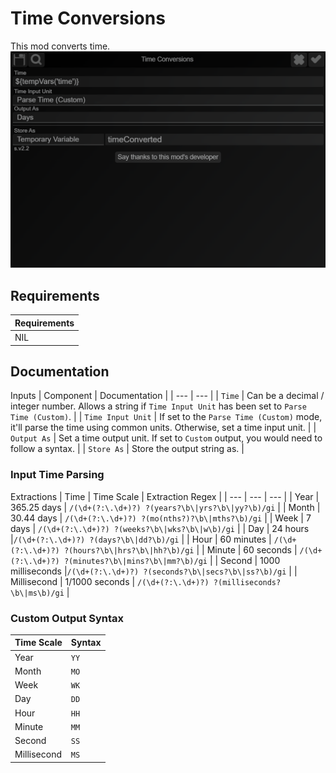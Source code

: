 # Time Conversions
This mod converts time.
![](https://github.com/slothyace/bmods-acedia/blob/main/.documentation/.images/timeConversions.png)

## Requirements
| Requirements |
| --- |
| NIL |

## Documentation
Inputs
| Component | Documentation | 
| --- | --- |
| `Time` | Can be a decimal / integer number. Allows a string if `Time Input Unit` has been set to `Parse Time (Custom)`. |
| `Time Input Unit` | If set to the `Parse Time (Custom)` mode, it'll parse the time using common units. Otherwise, set a time input unit. |
| `Output As` | Set a time output unit. If set to `Custom` output, you would need to follow a syntax. |
| `Store As` | Store the output string as. |

### Input Time Parsing
Extractions
| Time | Time Scale | Extraction Regex |
| --- | --- | --- |
| Year | 365.25 days | `/(\d+(?:\.\d+)?) ?(years?\b\|yrs?\b\|yy?\b)/gi` |
| Month | 30.44 days | `/(\d+(?:\.\d+)?) ?(mo(nths?)?\b\|mths?\b)/gi` |
| Week | 7 days | `/(\d+(?:\.\d+)?) ?(weeks?\b\|wks?\b\|w\b)/gi` |
| Day | 24 hours |`/(\d+(?:\.\d+)?) ?(days?\b\|dd?\b)/gi` | 
| Hour | 60 minutes | `/(\d+(?:\.\d+)?) ?(hours?\b\|hrs?\b\|hh?\b)/gi` |
| Minute | 60 seconds | `/(\d+(?:\.\d+)?) ?(minutes?\b\|mins?\b\|mm?\b)/gi` |
| Second | 1000 milliseconds |`/(\d+(?:\.\d+)?) ?(seconds?\b\|secs?\b\|ss?\b)/gi` |
| Millisecond | 1/1000 seconds | `/(\d+(?:\.\d+)?) ?(milliseconds?\b\|ms\b)/gi` |

### Custom Output Syntax
| Time Scale | Syntax |
| --- | --- |
| Year | `YY` |
| Month | `MO` |
| Week | `WK` |
| Day | `DD` |
| Hour | `HH` |
| Minute | `MM` |
| Second | `SS` |
| Millisecond | `MS` |
